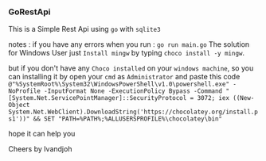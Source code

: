 ### GoRestApi

This is a Simple Rest Api using `go` with `sqlite3`

notes : if you have any errors when you run : `go run main.go` The solution for Windows User just `Install mingw` by typing `choco install -y mingw`.

but if you don't have any `Choco installed` on your `windows machine`, so you can installing it by open your `cmd` as `Administrator` and paste this code `@"%SystemRoot%\System32\WindowsPowerShell\v1.0\powershell.exe" -NoProfile -InputFormat None -ExecutionPolicy Bypass -Command "[System.Net.ServicePointManager]::SecurityProtocol = 3072; iex ((New-Object System.Net.WebClient).DownloadString('https://chocolatey.org/install.ps1'))" && SET "PATH=%PATH%;%ALLUSERSPROFILE%\chocolatey\bin"`

hope it can help you

Cheers by Ivandjoh
